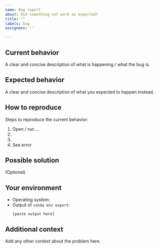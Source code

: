 ```yaml
---
name: Bug report
about: Did something not work as expected?
title: ""
labels: bug
assignees: ''

---
```


## Current behavior

A clear and concise description of what is happening / what the bug is.

## Expected behavior

A clear and concise description of what you expected to happen instead.

## How to reproduce

Steps to reproduce the current behavior:
1. Open / run ...
2.
3.
4. See error

## Possible solution

(Optional)

## Your environment
 - Operating system:
 - Output of `conda env export`:
   ```
   [paste output here]
   ```

## Additional context

Add any other context about the problem here.
